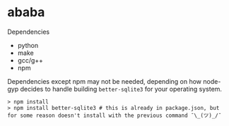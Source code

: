 # ababa

Dependencies
 - python
 - make
 - gcc/g++
 - npm

Dependencies except npm may not be needed, depending on how node-gyp decides to handle building `better-sqlite3` for your operating system.

```
> npm install
> npm install better-sqlite3 # this is already in package.json, but for some reason doesn't install with the previous command ¯\_(ツ)_/¯
```